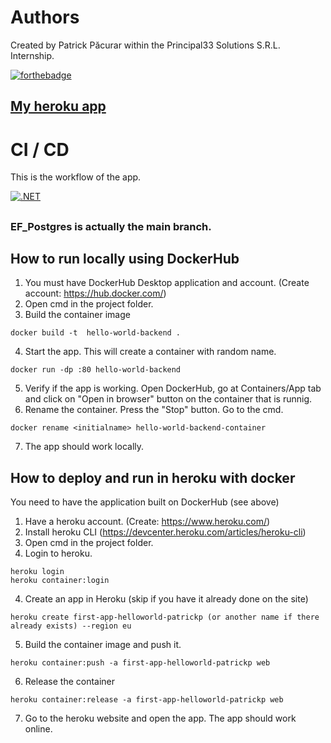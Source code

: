 # Authors
Created by Patrick Păcurar within the Principal33 Solutions S.R.L. Internship.

[![forthebadge](https://forthebadge.com/images/badges/works-on-my-machine.svg)](https://forthebadge.com)

## [My heroku app](https://first-app-helloworld-patrickp.herokuapp.com/)

# CI / CD
This is the workflow of the app.

[![.NET](https://github.com/papi106/Hello-World-BackEnd/actions/workflows/EF_Postgres_dotnet.yml/badge.svg)](https://github.com/papi106/Hello-World-BackEnd/actions/workflows/EF_Postgres_dotnet.yml/badge.svg)
##
### EF_Postgres is actually the main branch.
##
## How to run locally using DockerHub

1. You must have DockerHub Desktop application and account. (Create account: https://hub.docker.com/)
2. Open cmd in the project folder.
3. Build the container image
```
docker build -t  hello-world-backend .
```
4. Start the app. This will create a container with random name.
```
docker run -dp :80 hello-world-backend
```
5. Verify if the app is working.
Open DockerHub, go at Containers/App tab and click on "Open in browser" button on the container that is runnig.
6. Rename the container.
Press the "Stop" button.
Go to the cmd.
```
docker rename <initialname> hello-world-backend-container
```
7. The app should work locally.

## How to deploy and run in heroku with docker

You need to have the application built on DockerHub (see above)

1. Have a heroku account. (Create: https://www.heroku.com/)
2. Install heroku CLI (https://devcenter.heroku.com/articles/heroku-cli)
3. Open cmd in the project folder.
4. Login to heroku.
```
heroku login
heroku container:login
```
4. Create an app in Heroku (skip if you have it already done on the site)
```
heroku create first-app-helloworld-patrickp (or another name if there already exists) --region eu 
```
5. Build the container image and push it.
```
heroku container:push -a first-app-helloworld-patrickp web
```
6. Release the container
```
heroku container:release -a first-app-helloworld-patrickp web
```
7. Go to the heroku website and open the app.
The app should work online.
